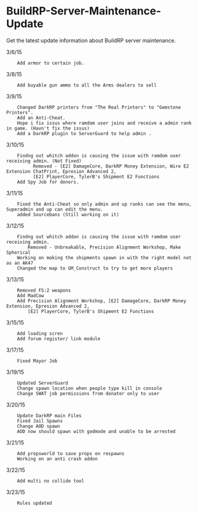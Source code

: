 # BuildRP-Server-Maintenance-Update
Get the latest update information about BuildRP server maintenance.

3/6/15

        Add armor to certain job.

3/8/15

        Add buyable gun ammo to all the Arms dealers to sell

3/9/15

        Changed DarkRP printers from "The Real Printers" to "Gemstone Printers".
        Add an Anti-Cheat.
        Hope i fix issus where ramdom user joins and receive a admin rank in game. (Havn't fix the issus)
        Add a DarkRP plugin to ServerGuard to help admin .

3/10/15

        Findng out whitch addon is causing the issue with ramdom user receiving admin. (Not Fixed)
              Removed - [E2] DamageCore, DarkRP Money Extension, Wire E2 Extension ChatPrint, Epresion Advanced 2,
              [E2] PlayerCore, TylerB's Shipment E2 Functions
        Add Spy Job for donors.
      
3/11/15

        Fixed the Anti-Cheat so only admin and up ranks can see the menu, Superadmin and up can edit the menu.
        added Sourcebans (Still working on it)
        
3/12/15

        Findng out whitch addon is causing the issue with ramdom user receiving admin.
            Removed - Unbreakable, Precision Alignment Workshop, Make Spherical
        Working on making the shipments spawn in with the right model not as an AK47
        Changed the map to GM_Construct to try to get more players
        
3/13/15

        Removed FS:2 weapons
        Add MadCow
        Add Precision Alignment Workshop, [E2] DamageCore, DarkRP Money Extension, Epresion Advanced 2,
            [E2] PlayerCore, TylerB's Shipment E2 Functions
            
3/15/15

        Add loading scren
        Add forum register/ link module
        
3/17/15

        Fixed Mayor Job
        
3/19/15

        Updated ServerGuard
        Change spawn location when people type kill in console 
        Change SWAT job permissions from donater only to user
        
3/20/15

        Update DarkRP main Files
        Fixed Jail Spawns
        Change AOD spawn
        AOD now should spawn with godmode and unable to be arrested
        
3/21/15

        Add propsworld to save props on respawns
        Working on an anti crash addon
        
3/22/15

        Add multi no collide tool
        
3/23/15

        Rules updated

